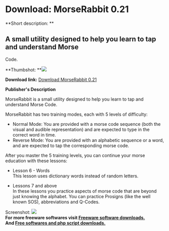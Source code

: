 # Download: MorseRabbit 0.21

**Short description: **

## A small utility designed to help you learn to tap and understand Morse
Code.

  
**Thumbshot: **![](http://www.freewarefiles.com/screenshot/ssmorserbt_md.gif)   
  
**Download link:** [Download MorseRabbit 0.21](http://freesoftwares.boysofts.com/MorseRabbit_program_50649.html)  
  

**Publisher's Description**  
  

MorseRabbit is a small utility designed to help you learn to tap and
understand Morse Code.

MorseRabbit has two training modes, each with 5 levels of difficulty:

  * Normal Mode: You are provided with a morse code sequence (both the visual and audible representation) and are expected to type in the correct word in time.
  * Reverse Mode: You are provided with an alphabetic sequence or a word, and are expected to tap the corresponding morse code.

After you master the 5 training levels, you can continue your morse education
with these lessons:

  * Lesson 6 - Words  
This lesson uses dictionary words instead of random letters.

  * Lessons 7 and above  
In these lessons you practice aspects of morse code that are beyond just
knowing the alphabet. You can practice Prosigns (like the well known SOS),
abbreviations and Q-Codes.

  
  
Screenshot: ![](http://www.freewarefiles.com/screenshot/ssmorserbt.gif)  
**For more freeware softwares visit [Freeware software downloads.](http://freesoftwares.boysofts.com/)**   
**And [Free softwares and php script downloads.](http://www.boysofts.com/)**

